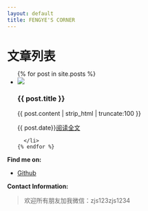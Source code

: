 ```yaml
---
layout: default
title: FENGYE'S CORNER
---
```

<div class="contentBox col-xs-12 col-sm-10  col-md-8 ">
<h1 style="margin-bottom: 0;">文章列表</h1>
  <ul class="posts">
    {% for post in site.posts %}
      <li class="clearfix">
      <div class="leftD">
        <img src='{{ site.baseurl }}/{% if page.leftImg %}{{ page.leftImg }}{% else %}}'/>
      </div>
      <div class="rightD">
    <h3>
        {{ post.title }}
    </h3>
    <div class="post-content-preview">
          {{ post.content | strip_html | truncate:100 }}
      </div>
      <p class="post-meta">
      <!-- <span>{{ post.date | date_to_string }}</span> --><!--  &raquo; -->
          <!-- Posted by {% if post.author %}{{ post.author }}{% else %}{{ site.title }}{% endif %} -->
        <span>{{ post.date}}</span><span><a href="{{ post.url }}">阅读全文</a></span>
      </p>
      </div>

      </li>
    {% endfor %}
  </ul>

<!-- {% highlight console %}
$ git clone ...
{% endhighlight %}
{% highlight ruby %}
put hello
{% endhighlight %} -->
<p><b>Find me on:</b></p>
<ul>
<li><a href="http://github.io/fengye12/">Github</a></li>
</ul>
<p><b>Contact Information:</b></p>
<blockquote>
欢迎所有朋友加我微信：zjs123zjs1234
</blockquote>
</div>
